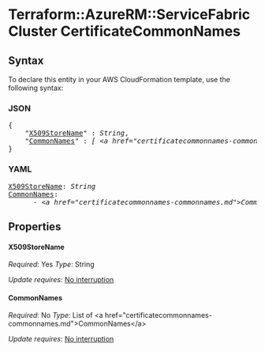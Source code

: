 # Terraform::AzureRM::ServiceFabricCluster CertificateCommonNames

## Syntax

To declare this entity in your AWS CloudFormation template, use the following syntax:

### JSON

<pre>
{
    "<a href="#x509storename" title="X509StoreName">X509StoreName</a>" : <i>String</i>,
    "<a href="#commonnames" title="CommonNames">CommonNames</a>" : <i>[ &lt;a href=&#34;certificatecommonnames-commonnames.md&#34;&gt;CommonNames&lt;/a&gt;, ... ]</i>
}
</pre>

### YAML

<pre>
<a href="#x509storename" title="X509StoreName">X509StoreName</a>: <i>String</i>
<a href="#commonnames" title="CommonNames">CommonNames</a>: <i>
      - &lt;a href=&#34;certificatecommonnames-commonnames.md&#34;&gt;CommonNames&lt;/a&gt;</i>
</pre>

## Properties

#### X509StoreName

_Required_: Yes
_Type_: String

_Update requires_: [No interruption](https://docs.aws.amazon.com/AWSCloudFormation/latest/UserGuide/using-cfn-updating-stacks-update-behaviors.html#update-no-interrupt)

#### CommonNames

_Required_: No
_Type_: List of &lt;a href=&#34;certificatecommonnames-commonnames.md&#34;&gt;CommonNames&lt;/a&gt;

_Update requires_: [No interruption](https://docs.aws.amazon.com/AWSCloudFormation/latest/UserGuide/using-cfn-updating-stacks-update-behaviors.html#update-no-interrupt)

